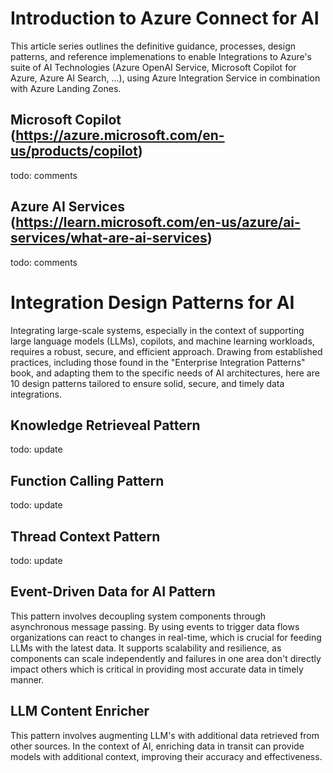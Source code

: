 # Introduction to Azure Connect for AI
This article series outlines the definitive guidance, processes, design patterns, and reference implemenations to enable Integrations to Azure's suite of AI Technologies (Azure OpenAI Service, Microsoft Copilot for Azure, Azure AI Search, ...), using Azure Integration Service in combination with Azure Landing Zones. 


## Microsoft Copilot (https://azure.microsoft.com/en-us/products/copilot)
todo: comments

## Azure AI Services (https://learn.microsoft.com/en-us/azure/ai-services/what-are-ai-services)
todo: comments

# Integration Design Patterns for AI

Integrating large-scale systems, especially in the context of supporting large language models (LLMs), copilots, and machine learning workloads, requires a robust, secure, and efficient approach. Drawing from established practices, including those found in the "Enterprise Integration Patterns" book, and adapting them to the specific needs of AI architectures, here are 10 design patterns tailored to ensure solid, secure, and timely data integrations.

## Knowledge Retrieveal Pattern
todo: update

## Function Calling Pattern
todo: update

## Thread Context Pattern
todo: update

## Event-Driven Data for AI Pattern 

This pattern involves decoupling system components through asynchronous message passing. By using events to trigger data flows organizations can react to changes in real-time, which is crucial for feeding LLMs with the latest data. It supports scalability and resilience, as components can scale independently and failures in one area don't directly impact others which is critical in providing most accurate data in timely manner.

## LLM Content Enricher 

This pattern involves augmenting LLM's with additional data retrieved from other sources. In the context of AI, enriching data in transit can provide models with additional context, improving their accuracy and effectiveness.
